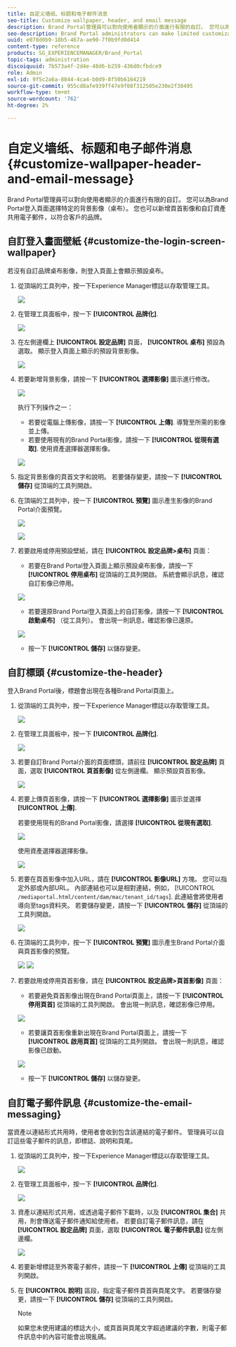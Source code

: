 ```yaml
---
title: 自定义墙纸、标题和电子邮件消息
seo-title: Customize wallpaper, header, and email message
description: Brand Portal管理員可以對向使用者顯示的介面進行有限的自訂。 您可以為Brand Portal登入頁面選擇特定的背景影像（桌布）。 您也可以新增頁首影像和自訂資產共用電子郵件，以符合客戶的品牌。
seo-description: Brand Portal administrators can make limited customizations to the interface displayed to users. You can choose a specific background image (wallpaper) for the Brand Portal login page. You can also add a header image and customize asset sharing emails to match the customer’s brand.
uuid: e078d0b9-18b5-467a-ae90-7f0b9fd0d414
content-type: reference
products: SG_EXPERIENCEMANAGER/Brand_Portal
topic-tags: administration
discoiquuid: 7b573a4f-2d4e-48d6-b259-436d0cfbdce9
role: Admin
exl-id: 9f5c2a6a-8844-4ca4-b0d9-8f50b6164219
source-git-commit: 955cd8afe939ff47e9f08f312505e230e2f38495
workflow-type: tm+mt
source-wordcount: '762'
ht-degree: 2%

---
```


# 自定义墙纸、标题和电子邮件消息 {#customize-wallpaper-header-and-email-message}

Brand Portal管理員可以對向使用者顯示的介面進行有限的自訂。 您可以為Brand Portal登入頁面選擇特定的背景影像（桌布）。 您也可以新增頁首影像和自訂資產共用電子郵件，以符合客戶的品牌。

## 自訂登入畫面壁紙 {#customize-the-login-screen-wallpaper}

若沒有自訂品牌桌布影像，則登入頁面上會顯示預設桌布。

1. 從頂端的工具列中，按一下Experience Manager標誌以存取管理工具。

   ![](assets/aemlogo.png)

1. 在管理工具面板中，按一下 **[!UICONTROL 品牌化]**.


   ![](assets/admin-tools-panel-10.png)

1. 在左側邊欄上 **[!UICONTROL 設定品牌]** 頁面， **[!UICONTROL 桌布]** 預設為選取。 顯示登入頁面上顯示的預設背景影像。

   ![](assets/default_wallpaper.png)

1. 若要新增背景影像，請按一下 **[!UICONTROL 選擇影像]** 圖示進行修改。

   ![](assets/choose_wallpaperimage.png)

   执行下列操作之一：

   * 若要從電腦上傳影像，請按一下 **[!UICONTROL 上傳]**. 導覽至所需的影像並上傳。
   * 若要使用現有的Brand Portal影像，請按一下 **[!UICONTROL 從現有選取]**. 使用資產選擇器選擇影像。

   ![](assets/asset-picker.png)

1. 指定背景影像的頁首文字和說明。 若要儲存變更，請按一下 **[!UICONTROL 儲存]** 從頂端的工具列開啟。

1. 在頂端的工具列中，按一下 **[!UICONTROL 預覽]** 圖示產生影像的Brand Portal介面預覽。

   ![](assets/chlimage_1.png)

   ![](assets/custom-wallpaper-preview.png)

1. 若要啟用或停用預設壁紙，請在 **[!UICONTROL 設定品牌>桌布]** 頁面：

   * 若要在Brand Portal登入頁面上顯示預設桌布影像，請按一下 **[!UICONTROL 停用桌布]** 從頂端的工具列開啟。 系統會顯示訊息，確認自訂影像已停用。

   ![](assets/chlimage_1-1.png)

   * 若要還原Brand Portal登入頁面上的自訂影像，請按一下 **[!UICONTROL 啟動桌布]** （從工具列）。 會出現一則訊息，確認影像已還原。

   ![](assets/chlimage_1-2.png)

   * 按一下 **[!UICONTROL 儲存]** 以儲存變更。



## 自訂標頭 {#customize-the-header}

登入Brand Portal後，標題會出現在各種Brand Portal頁面上。

1. 從頂端的工具列中，按一下Experience Manager標誌以存取管理工具。

   ![](assets/aemlogo.png)

1. 在管理工具面板中，按一下 **[!UICONTROL 品牌化]**.

   ![](assets/admin-tools-panel-11.png)

1. 若要自訂Brand Portal介面的頁面標頭，請前往 **[!UICONTROL 設定品牌]** 頁面，選取 **[!UICONTROL 頁首影像]** 從左側邊欄。 顯示預設頁首影像。

   ![](assets/default-header.png)

1. 若要上傳頁首影像，請按一下 **[!UICONTROL 選擇影像]** 圖示並選擇 **[!UICONTROL 上傳]**.

   若要使用現有的Brand Portal影像，請選擇 **[!UICONTROL 從現有選取]**.

   ![](assets/choose_wallpaperimage-1.png)

   使用資產選擇器選擇影像。

   ![](assets/asset-picker-header.png)

1. 若要在頁首影像中加入URL，請在 **[!UICONTROL 影像URL]** 方塊。 您可以指定外部或內部URL。 內部連結也可以是相對連結，例如，
   [!UICONTROL `/mediaportal.html/content/dam/mac/tenant_id/tags`].
此連結會將使用者導向至tags資料夾。
若要儲存變更，請按一下 **[!UICONTROL 儲存]** 從頂端的工具列開啟。

   ![](assets/configure_brandingheaderimageurl.png)

1. 在頂端的工具列中，按一下 **[!UICONTROL 預覽]** 圖示產生Brand Portal介面與頁首影像的預覽。

   ![](assets/chlimage_1-3.png)
   ![](assets/custom_header_preview.png)

1. 若要啟用或停用頁首影像，請在 **[!UICONTROL 設定品牌>頁首影像]** 頁面：

   * 若要避免頁首影像出現在Brand Portal頁面上，請按一下 **[!UICONTROL 停用頁首]** 從頂端的工具列開啟。 會出現一則訊息，確認影像已停用。

   ![](assets/chlimage_1-4.png)

   * 若要讓頁首影像重新出現在Brand Portal頁面上，請按一下 **[!UICONTROL 啟用頁首]** 從頂端的工具列開啟。 會出現一則訊息，確認影像已啟動。

   ![](assets/chlimage_1-5.png)

   * 按一下 **[!UICONTROL 儲存]** 以儲存變更。



## 自訂電子郵件訊息 {#customize-the-email-messaging}

當資產以連結形式共用時，使用者會收到包含該連結的電子郵件。 管理員可以自訂這些電子郵件的訊息，即標誌、說明和頁尾。

1. 從頂端的工具列中，按一下Experience Manager標誌以存取管理工具。

   ![](assets/aemlogo.png)

1. 在管理工具面板中，按一下 **[!UICONTROL 品牌化]**.

   ![](assets/admin-tools-panel-12.png)

1. 資產以連結形式共用，或透過電子郵件下載時，以及  **[!UICONTROL 集合]** 共用，則會傳送電子郵件通知給使用者。 若要自訂電子郵件訊息，請在 **[!UICONTROL 設定品牌]** 頁面，選取 **[!UICONTROL 電子郵件訊息]** 從左側邊欄。

   ![](assets/configure-branding-page-email.png)

1. 若要新增標誌至外寄電子郵件，請按一下 **[!UICONTROL 上傳]** 從頂端的工具列開啟。

1. 在 **[!UICONTROL 說明]** 區段，指定電子郵件頁首與頁尾文字。 若要儲存變更，請按一下 **[!UICONTROL 儲存]** 從頂端的工具列開啟。

   >[!NOTE]
   >
   >如果您未使用建議的標誌大小，或頁首與頁尾文字超過建議的字數，則電子郵件訊息中的內容可能會出現亂碼。
